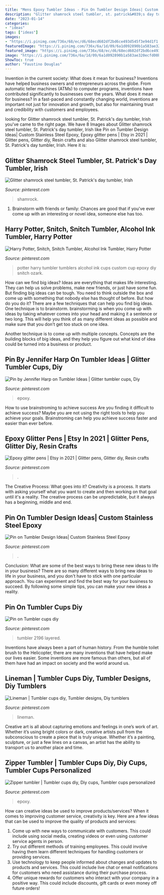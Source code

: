 ```yaml
---
title: "Mens Epoxy Tumbler Ideas - Pin On Tumbler Design Ideas| Custom Stainless Steel Epoxy"
description: "Glitter shamrock steel tumbler, st. patrick&#039;s day tumbler, irish"
date: "2023-01-14"
categories:
- "ideas"
tags: ["ideas"]
images:
- "https://i.pinimg.com/736x/68/ec/d6/68ecd602df2bd6ce493d545f3e94d1f1.jpg"
featuredImage: "https://i.pinimg.com/736x/6a/1d/09/6a1d092890b1a583ae320ecfd00b2a34.jpg"
featured_image: "https://i.pinimg.com/736x/68/ec/d6/68ecd602df2bd6ce493d545f3e94d1f1.jpg"
image: "https://i.pinimg.com/736x/6a/1d/09/6a1d092890b1a583ae320ecfd00b2a34.jpg"
ShowToc: true
author: "Faustino Douglas"
---
```



Invention in the current society: What does it mean for business?
Inventions have helped business owners and entrepreneurs across the globe. From automatic teller machines (ATMs) to computer programs, inventions have contributed significantly to businesses over the years. What does it mean for business? In a fast-paced and constantly changing world, inventions are important not just for innovation and growth, but also for maintaining trust and credibility with customers and employees.

	

		
looking for Glitter shamrock steel tumbler, St. Patrick&#039;s day tumbler, Irish you've came to the right page. We have 8 Images about Glitter shamrock steel tumbler, St. Patrick&#039;s day tumbler, Irish like Pin on Tumbler Design Ideas| Custom Stainless Steel Epoxy, Epoxy glitter pens | Etsy in 2021 | Glitter pens, Glitter diy, Resin crafts and also Glitter shamrock steel tumbler, St. Patrick&#039;s day tumbler, Irish. Here it is:
		
    
## Glitter Shamrock Steel Tumbler, St. Patrick&#039;s Day Tumbler, Irish

<img loading=lazy src="https://i.pinimg.com/736x/72/cc/b1/72ccb105625b9de80742939205350d52.jpg" onerror="this.onerror=null;this.src='https://tse4.mm.bing.net/th?id=OIP.p6hnUa1yToTS7YRjiKko4QHaJ4&amp;pid=15.1';" alt="Glitter shamrock steel tumbler, St. Patrick&#039;s day tumbler, Irish">

_Source: pinterest.com_

>shamrock. 

	

1. Brainstorm with friends or family: Chances are good that if you've ever come up with an interesting or novel idea, someone else has too.

    
## Harry Potter, Snitch, Snitch Tumbler, Alcohol Ink Tumbler, Harry Potter

<img loading=lazy src="https://i.pinimg.com/736x/d2/68/6a/d2686a04d1b0811d27fe8af9339fc85b.jpg" onerror="this.onerror=null;this.src='https://tse4.mm.bing.net/th?id=OIP.YRMepFSGpYW5EaQ-wgcbZAHaJ3&amp;pid=15.1';" alt="Harry Potter, Snitch, Snitch Tumbler, Alcohol Ink Tumbler, Harry Potter">

_Source: pinterest.com_

>potter harry tumbler tumblers alcohol ink cups custom cup epoxy diy snitch ozark. 

	

How can we find big ideas?
Ideas are everything that makes life interesting. They can help us solve problems, make new friends, or just have some fun. But finding big ideas can be tough. You need to think outside the box and come up with something that nobody else has thought of before. But how do you do it? There are a few techniques that can help you find big ideas. 
One technique is to brainstorm. brainstorming is when you come up with ideas by taking whatever comes into your head and making it a sentence or two long. This will help you think of as many different ideas as possible and make sure that you don’t get too stuck on one idea. 

Another technique is to come up with multiple concepts. Concepts are the building blocks of big ideas, and they help you figure out what kind of idea could be turned into a business or product.

    
## Pin By Jennifer Harp On Tumbler Ideas | Glitter Tumbler Cups, Diy

<img loading=lazy src="https://i.pinimg.com/736x/9c/d3/4a/9cd34a363b276cb3cc53a6f43c522b09.jpg" onerror="this.onerror=null;this.src='https://tse3.mm.bing.net/th?id=OIP.kdeLsHOjBqvm-IyinlNqTwHaM8&amp;pid=15.1';" alt="Pin by Jennifer Harp on Tumbler Ideas | Glitter tumbler cups, Diy">

_Source: pinterest.com_

>epoxy. 

	

How to use brainstroming to achieve success
Are you finding it difficult to achieve success? Maybe you are not using the right tools to help you achieve your goals. Brainstroming can help you achieve success faster and easier than ever before.

    
## Epoxy Glitter Pens | Etsy In 2021 | Glitter Pens, Glitter Diy, Resin Crafts

<img loading=lazy src="https://i.pinimg.com/originals/5f/11/91/5f11917f9ccfbe7857b68e096c94f61b.jpg" onerror="this.onerror=null;this.src='https://tse2.mm.bing.net/th?id=OIP.ldqEX7LXYopvOH-4Ws4BGgHaN0&amp;pid=15.1';" alt="Epoxy glitter pens | Etsy in 2021 | Glitter pens, Glitter diy, Resin crafts">

_Source: pinterest.com_

>. 

	

The Creative Process: What goes into it?
Creativity is a process. It starts with asking yourself what you want to create and then working on that goal until it's a reality. The creative process can be unpredictable, but it always has a beginning, middle and end.

    
## Pin On Tumbler Design Ideas| Custom Stainless Steel Epoxy

<img loading=lazy src="https://i.pinimg.com/736x/6a/1d/09/6a1d092890b1a583ae320ecfd00b2a34.jpg" onerror="this.onerror=null;this.src='https://tse4.mm.bing.net/th?id=OIP.u0dzvPn2-w-BoiJ4UMxoRAHaJ3&amp;pid=15.1';" alt="Pin on Tumbler Design Ideas| Custom Stainless Steel Epoxy">

_Source: pinterest.com_

>. 

	

Conclusion: What are some of the best ways to bring these new ideas to life in your business?
There are so many different ways to bring new ideas to life in your business, and you don't have to stick with one particular approach. You can experiment and find the best way for your business to succeed. By following some simple tips, you can make your new ideas a reality.

    
## Pin On Tumbler Cups Diy

<img loading=lazy src="https://i.pinimg.com/736x/30/01/35/300135bae0dec2b0c96bacc6a9613375.jpg" onerror="this.onerror=null;this.src='https://tse3.mm.bing.net/th?id=OIP.oYo_5wbBfiz-yZxFXUmQQQHaF4&amp;pid=15.1';" alt="Pin on Tumbler cups diy">

_Source: pinterest.com_

>tumbler 2196 layered. 

	

Inventions have always been a part of human history. From the humble toilet brush to the Helicopter, there are many inventions that have helped make our lives easier. Some inventions are more famous than others, but all of them have had an impact on society and the world around us.

    
## Lineman | Tumbler Cups Diy, Tumbler Designs, Diy Tumblers

<img loading=lazy src="https://i.pinimg.com/736x/ba/5d/24/ba5d244dfaa86b59c548de7fa6860838.jpg" onerror="this.onerror=null;this.src='https://tse3.mm.bing.net/th?id=OIP.Eqw2-ACUt0eyPg6Qk_sOLgHaJ3&amp;pid=15.1';" alt="Lineman | Tumbler cups diy, Tumbler designs, Diy tumblers">

_Source: pinterest.com_

>lineman. 

	

Creative art is all about capturing emotions and feelings in one’s work of art. Whether it’s using bright colors or dark, creative artists pull from the subconscious to create a piece that is truly unique. Whether it’s a painting, sculpture, or just a few lines on a canvas, an artist has the ability to transport us to another place and time.

    
## Zipper Tumbler | Tumbler Cups Diy, Diy Cups, Tumbler Cups Personalized

<img loading=lazy src="https://i.pinimg.com/736x/68/ec/d6/68ecd602df2bd6ce493d545f3e94d1f1.jpg" onerror="this.onerror=null;this.src='https://tse3.mm.bing.net/th?id=OIP.-wP7WTANT50S7P90UMyw3QHaJ3&amp;pid=15.1';" alt="Zipper tumbler | Tumbler cups diy, Diy cups, Tumbler cups personalized">

_Source: pinterest.com_

>epoxy. 

	

How can creative ideas be used to improve products/services?
When it comes to improving customer service, creativity is key. Here are a few ideas that can be used to improve the quality of products and services: 
1. Come up with new ways to communicate with customers. This could include using social media, creating videos or even using customer service agents in person.
2. Try out different methods of training employees. This could involve having them learn different techniques for handling customers or providing services.
3. Use technology to keep people informed about changes and updates to products and services. This could include live chat or email notifications for customers who need assistance during their purchase process.
4. Offer unique rewards for customers who interact with your company in a positive way. This could include discounts, gift cards or even money off future orders!

